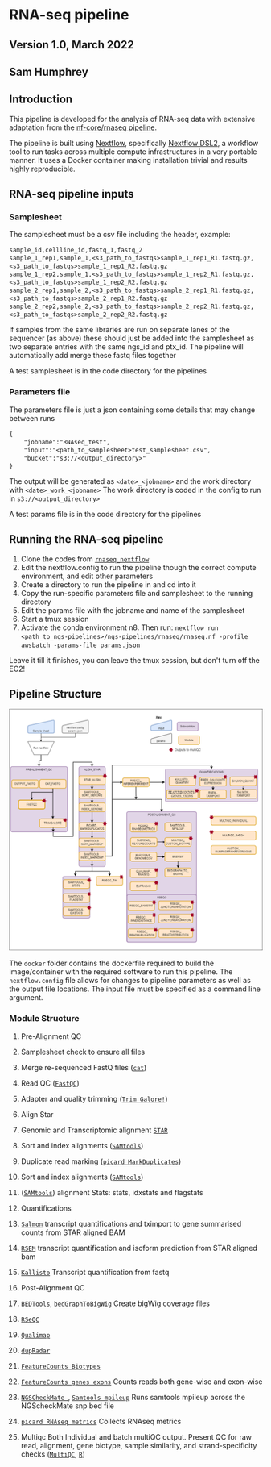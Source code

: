 # RNA-seq pipeline
## Version 1.0, March 2022
## Sam Humphrey

## Introduction

This pipeline is developed for the analysis of RNA-seq data with extensive adaptation from the [nf-core/rnaseq pipeline](https://nf-co.re/rnaseq/). 

The pipeline is built using [Nextflow](https://www.nextflow.io), specifically [Nextflow DSL2](https://www.nextflow.io/docs/latest/dsl2.html), a workflow tool to run tasks across multiple compute infrastructures in a very portable manner. It uses a Docker container making installation trivial and results highly reproducible.

## RNA-seq pipeline inputs

### Samplesheet

The samplesheet must be a csv file including the header, example:

```
sample_id,cellline_id,fastq_1,fastq_2
sample_1_rep1,sample_1,<s3_path_to_fastqs>sample_1_rep1_R1.fastq.gz,<s3_path_to_fastqs>sample_1_rep1_R2.fastq.gz
sample_1_rep2,sample_1,<s3_path_to_fastqs>sample_1_rep2_R1.fastq.gz,<s3_path_to_fastqs>sample_1_rep2_R2.fastq.gz
sample_2_rep1,sample_2,<s3_path_to_fastqs>sample_2_rep1_R1.fastq.gz,<s3_path_to_fastqs>sample_2_rep1_R2.fastq.gz
sample_2_rep2,sample_2,<s3_path_to_fastqs>sample_2_rep2_R1.fastq.gz,<s3_path_to_fastqs>sample_2_rep2_R2.fastq.gz
```
If samples from the same libraries are run on separate lanes of the sequencer (as above) these should just be added into the samplesheet as two separate entries with the same ngs_id and ptx_id. The pipeline will automatically add merge these fastq files together

A test samplesheet is in the code directory for the pipelines

### Parameters file

The parameters file is just a json containing some details that may change between runs
```
{
    "jobname":"RNAseq_test",
    "input":"<path_to_samplesheet>test_samplesheet.csv",
    "bucket":"s3://<output_directory>"
}
```

The output will be generated as `<date>_<jobname>` and the work directory with `<date>_work_<jobname>`
The work directory is coded in the config to run in `s3://<output_directory>`

A test params file is in the code directory for the pipelines


## Running the RNA-seq pipeline

1. Clone the codes from [`rnaseq_nextflow`](https://github.com/SamSticksHumphrey/RNAseq_NF.git)
2. Edit the nextflow.config to run the pipeline though the correct compute environment, and edit other parameters
3. Create a directory to run the pipeline in and cd into it
4. Copy the run-specific parameters file and samplesheet to the running directory
5. Edit the params file with the jobname and name of the samplesheet
6. Start a tmux session
7. Activate the conda environment
n8. Then run: `nextflow run <path_to_ngs-pipelines>/ngs-pipelines/rnaseq/rnaseq.nf -profile awsbatch -params-file params.json`

Leave it till it finishes, you can leave the tmux session, but don't turn off the EC2!

## Pipeline Structure

![Pipeline Overview](RNA_Pipeline_V1.0.drawio.png)

The `docker` folder contains the dockerfile required to build the image/container with the required software to run this pipeline. The `nextflow.config` file allows for changes to pipeline parameters as well as the output file locations. The input file must be specified as a command line argument.

### Module Structure

1. Pre-Alignment QC
  1. Samplesheet check to ensure all files
  2. Merge re-sequenced FastQ files ([`cat`](http://www.linfo.org/cat.html))
  3. Read QC ([`FastQC`](https://www.bioinformatics.babraham.ac.uk/projects/fastqc/))
  4. Adapter and quality trimming ([`Trim Galore!`](https://www.bioinformatics.babraham.ac.uk/projects/trim_galore/))

2. Align Star
  1. Genomic and Transcriptomic alignment [`STAR`](https://github.com/alexdobin/STAR)
  2. Sort and index alignments ([`SAMtools`](https://sourceforge.net/projects/samtools/files/samtools/))
  3. Duplicate read marking ([`picard MarkDuplicates`](https://broadinstitute.github.io/picard/))
  4. Sort and index alignments ([`SAMtools`](https://sourceforge.net/projects/samtools/files/samtools/))
  5.  ([`SAMtools`](https://sourceforge.net/projects/samtools/files/samtools/)) alignment Stats: stats, idxstats and flagstats

3. Quantifications
  1. [`Salmon`](https://combine-lab.github.io/salmon/) transcript quantifications and tximport to gene summarised counts from STAR aligned BAM
  2. [`RSEM`](https://github.com/deweylab/RSEM) transcript quantification and isoform prediction from STAR aligned bam
  3. [`Kallisto`](https://Kallisto) Transcript quantification from fastq

4. Post-Alignment QC
  1. [`BEDTools`](https://github.com/arq5x/bedtools2/), [`bedGraphToBigWig`](http://hgdownload.soe.ucsc.edu/admin/exe/) Create bigWig coverage files
  2. [`RSeQC`](http://rseqc.sourceforge.net/)
  3. [`Qualimap`](http://qualimap.bioinfo.cipf.es/)
  4. [`dupRadar`](https://bioconductor.org/packages/release/bioc/html/dupRadar.html)
  5. [`FeatureCounts Biotypes`](https://featurecounts.com)
  6. [`FeatureCounts genes exons`](https://featurecounts.com) Counts reads both gene-wise and exon-wise
  7. [`NGSCheckMate `](https://github.com/parklab/NGSCheckMate), [`Samtools mpileup`](http://www.htslib.org/doc/samtools-mpileup.html) Runs samtools mpileup across the NGScheckMate snp bed file
  8. [`picard RNAseq metrics`](https://gatk.broadinstitute.org/hc/en-us/articles/360037057492-CollectRnaSeqMetrics-Picard-) Collects RNAseq metrics
  
5. Multiqc
  Both Individual and batch multiQC output. Present QC for raw read, alignment, gene biotype, sample similarity, and strand-specificity checks ([`MultiQC`](http://multiqc.info/), [`R`](https://www.r-project.org/))
